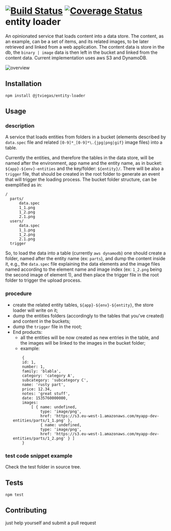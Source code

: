 [![Build Status](https://travis-ci.org/jtviegas/entity-loader.svg?branch=master)](https://travis-ci.org/jtviegas/entity-loader)
[![Coverage Status](https://coveralls.io/repos/github/jtviegas/entity-loader/badge.svg?branch=master)](https://coveralls.io/github/jtviegas/entity-loader?branch=master)
entity loader
=========

An opinionated service that loads content into a data store.
The content, as an example, can be a set of items, and its related images, 
to be later retrieved and linked from a web application. 
The content data is store in the db, the `binary | image` data is then left in the bucket and linked from the content data.
Current implementation uses aws S3 and DynamoDB.

![overview][overview]

## Installation

  `npm install @jtviegas/entity-loader`

## Usage

### description

A service that loads entities from folders in a bucket (elements described by `data.spec` file and related 
```[0-9]*_[0-9]*\.{jpg|png|gif}``` image files) into a table.

Currently the entities, and therefore the tables in the data store, will be named after the environment, app name and the entity name,
 as in bucket: ```${app}-${env}-entities``` and the key/folder: ```${entity}/```.
There will be also a ```trigger``` file, that should be created in the root folder to generate an event
that will trigger the loading process.
The bucket folder structure, can be exemplified as in:

    /
      parts/
          data.spec
          1_1.png
          1_2.png
          2.1.png 
      users/  
          data.spec
          1_1.png
          1_2.png
          2.1.png
      trigger
          
So, to load the data into a table (currently `aws dynamodb`) one should create a folder, named after the entity name (ex: `parts`), and dump the content inside it, e.g., the `data.spec` file explaining the data elements and the image files named according to the element name and image index (ex: `1_2.png` being the second image of element 1),
and then place the trigger file in the root folder to trigger the upload process.

### procedure
  - create the related entity tables, `${app}-${env}-${entity}`, the store loader will write on it;
  - dump the entities folders (accordingly to the tables that you've created) and content in the buckets;
  - dump the `trigger` file in the root;
  - End products:
    - all the entities will be now created as new entries in the table, and the images will be linked to the images in the bucket folder;
    - example:
    ```
        { 
        id: 1,
        number: 1,
        family: 'blabla',
        category: 'category A',
        subcategory: 'subcategory C',
        name: 'rusty part',
        price: 12.34,
        notes: 'great stuff',
        date: 1535760000000,
        images:
            [ { name: undefined,
                type: 'image/png',
                href: 'https://s3.eu-west-1.amazonaws.com/myapp-dev-entities/parts/1_1.png' },
                { name: undefined,
                type: 'image/png',
                href: 'https://s3.eu-west-1.amazonaws.com/myapp-dev-entities/parts/1_2.png' } ] 
        }
    ```
    

### test code snippet example
    
  Check the test folder in source tree.
  
## Tests

    npm test

## Contributing

just help yourself and submit a pull request


[overview]: assets/overview.png "overview"
